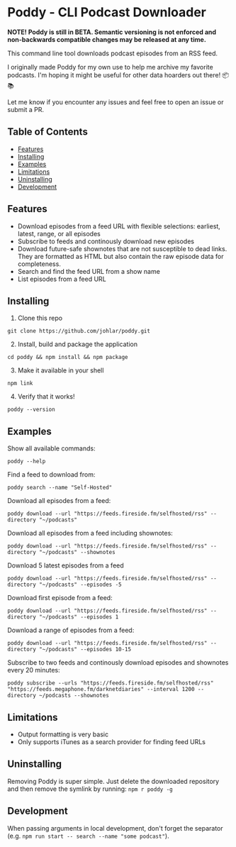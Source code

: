 # Poddy - CLI Podcast Downloader

**NOTE! Poddy is still in BETA. Semantic versioning is not enforced and non-backwards compatible changes may be released at any time.** 

This command line tool downloads podcast episodes from an RSS feed.

I originally made Poddy for my own use to help me archive my favorite podcasts. I'm hoping it might be useful for other data hoarders out there! 📦📚

Let me know if you encounter any issues and feel free to open an issue or submit a PR.

## Table of Contents
- [Features](#features)
- [Installing](#installing)
- [Examples](#examples)
- [Limitations](#limitations)
- [Uninstalling](#uninstalling)
- [Development](#development)

## Features

- Download episodes from a feed URL with flexible selections: earliest, latest, range, or all episodes
- Subscribe to feeds and continously download new episodes
- Download future-safe shownotes that are not susceptible to dead links. They are formatted as HTML but also contain the raw episode data for completeness.
- Search and find the feed URL from a show name
- List episodes from a feed URL

## Installing

1. Clone this repo

`git clone https://github.com/johlar/poddy.git`

2. Install, build and package the application

`cd poddy && npm install && npm package`

3. Make it available in your shell

`npm link`

4. Verify that it works! 

`poddy --version`

## Examples

Show all available commands:

`poddy --help`

Find a feed to download from:

`poddy search --name "Self-Hosted"`

Download all episodes from a feed:

`poddy download --url "https://feeds.fireside.fm/selfhosted/rss" --directory "~/podcasts"`

Download all episodes from a feed including shownotes:

`poddy download --url "https://feeds.fireside.fm/selfhosted/rss" --directory "~/podcasts" --shownotes`

Download 5 latest episodes from a feed

`poddy download --url "https://feeds.fireside.fm/selfhosted/rss" --directory "~/podcasts" --episodes -5`

Download first episode from a feed:

`poddy download --url "https://feeds.fireside.fm/selfhosted/rss" --directory "~/podcasts" --episodes 1`

Download a range of episodes from a feed:

`poddy download --url "https://feeds.fireside.fm/selfhosted/rss" --directory "~/podcasts" --episodes 10-15`

Subscribe to two feeds and continously download episodes and shownotes every 20 minutes:

`poddy subscribe --urls "https://feeds.fireside.fm/selfhosted/rss" "https://feeds.megaphone.fm/darknetdiaries" --interval 1200 --directory ~/podcasts --shownotes`
## Limitations

- Output formatting is very basic
- Only supports iTunes as a search provider for finding feed URLs

## Uninstalling

Removing Poddy is super simple. Just delete the downloaded repository and then remove the symlink by running: `npm r poddy -g`

## Development

When passing arguments in local development, don't forget the separator (e.g. `npm run start -- search --name "some podcast"`).
